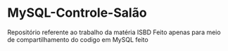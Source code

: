 # MySQL-Controle-Salão
Repositório referente ao trabalho da matéria ISBD
Feito apenas para meio de compartilhamento do codigo em MySQL feito
